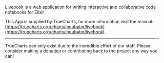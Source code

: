Livebook is a web application for writing interactive and collaborative code notebooks for Elixir

This App is supplied by TrueCharts, for more information visit the manual: [https://truecharts.org/charts/incubator/livebook](https://truecharts.org/charts/incubator/livebook)

---

TrueCharts can only exist due to the incredible effort of our staff.
Please consider making a [donation](https://truecharts.org/sponsor) or contributing back to the project any way you can!
